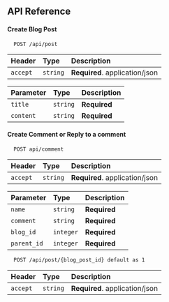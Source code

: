 
## API Reference

#### Create Blog Post

```http
  POST /api/post
```

| Header | Type     | Description                |
| :-------- | :------- | :------------------------- |
| `accept` | `string` | **Required**. application/json |

| Parameter | Type     | Description                |
| :-------- | :------- | :------------------------- |
| `title` | `string` | **Required** |
| `content` | `string` | **Required** |

#### Create Comment or Reply to a comment

```http
  POST api/comment
```

| Header | Type     | Description                       |
| :-------- | :------- | :-------------------------------- |
| `accept`      | `string` | **Required**. application/json |

| Parameter | Type     | Description                |
| :-------- | :------- | :------------------------- |
| `name` | `string` | **Required** |
| `comment` | `string` | **Required** |
| `blog_id` | `integer` | **Required** |
| `parent_id` | `integer` | **Required** |


```http
  POST /api/post/{blog_post_id} default as 1
```

| Header | Type     | Description                       |
| :-------- | :------- | :-------------------------------- |
| `accept`      | `string` | **Required**. application/json |
